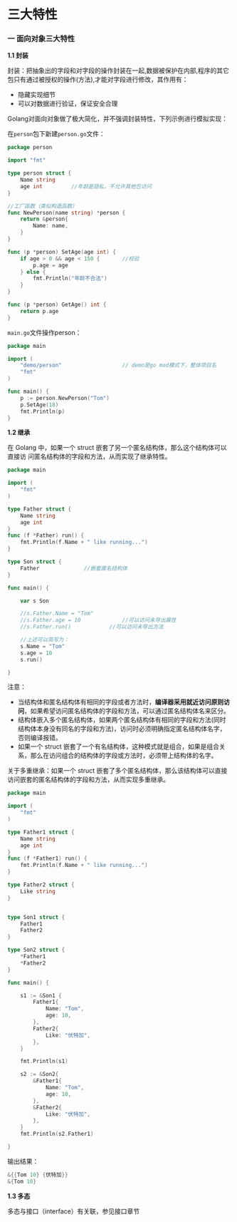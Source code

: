 # 三大特性

### 一 面向对象三大特性

**1.1 封装**

封装：把抽象出的字段和对字段的操作封装在一起,数据被保护在内部,程序的其它包只有通过被授权的操作\(方法\),才能对字段进行修改，其作用有：

* 隐藏实现细节
* 可以对数据进行验证，保证安全合理

Golang对面向对象做了极大简化，并不强调封装特性，下列示例进行模拟实现：

在`person`包下新建`person.go`文件：

```go
package person

import "fmt"

type person struct {
	Name string
	age int			//年龄是隐私，不允许其他包访问
}

//工厂函数（类似构造函数）
func NewPerson(name string) *person {
	return &person{
		Name: name,
	}
}

func (p *person) SetAge(age int) {
	if age > 0 && age < 150 {		//校验
		p.age = age
	} else {
		fmt.Println("年龄不合法")
	}
}

func (p *person) GetAge() int {
	return p.age
}
```

`main.go`文件操作person：

```go
package main

import (
	"demo/person"					// demo是go mod模式下，整体项目名
	"fmt"
)

func main() {
	p := person.NewPerson("Tom")
	p.SetAge(18)
	fmt.Println(p)
}
```

**1.2 继承**

在 Golang 中，如果一个 struct 嵌套了另一个匿名结构体，那么这个结构体可以直接访 问匿名结构体的字段和方法，从而实现了继承特性。

```go
package main

import (
	"fmt"
)

type Father struct {
	Name string
	age int
}
func (f *Father) run() {
	fmt.Println(f.Name + " like running...")
}

type Son struct {
	Father              //嵌套匿名结构体
}

func main() {

	var s Son

	//s.Father.Name = "Tom"
	//s.Father.age = 10     		//可以访问未导出属性
	//s.Father.run()          	//可以访问未导出方法

	//上述可以简写为：
	s.Name = "Tom"
	s.age = 10
	s.run()

}
```

注意：

* 当结构体和匿名结构体有相同的字段或者方法时，**编译器采用就近访问原则访问**，如果希望访问匿名结构体的字段和方法，可以通过匿名结构体名来区分。
* 结构体嵌入多个匿名结构体，如果两个匿名结构体有相同的字段和方法\(同时结构体本身没有同名的字段和方法\)，访问时必须明确指定匿名结构体名字，否则编译报错。
* 如果一个 struct 嵌套了一个有名结构体，这种模式就是组合，如果是组合关系，那么在访问组合的结构体的字段或方法时，必须带上结构体的名字。

关于多重继承：如果一个 struct 嵌套了多个匿名结构体，那么该结构体可以直接访问嵌套的匿名结构体的字段和方法，从而实现多重继承。

```go
package main

import (
	"fmt"
)

type Father1 struct {
	Name string
	age int
}
func (f *Father1) run() {
	fmt.Println(f.Name + " like running...")
}

type Father2 struct {
	Like string
}


type Son1 struct {
	Father1
	Father2
}

type Son2 struct {
	*Father1
	*Father2
}

func main() {

	s1 := &Son1 {
		Father1{
			Name: "Tom",
			age: 10,
		},
		Father2{
			Like: "伏特加",
		},
	}

	fmt.Println(s1)

	s2 := &Son2{
		&Father1{
			Name: "Tom",
			age: 10,
		},
		&Father2{
		 	Like: "伏特加",
		},
	}
	fmt.Println(s2.Father1)

}
```

输出结果：

```go
&{{Tom 10} {伏特加}}
&{Tom 10}
```

**1.3 多态**

多态与接口（interface）有关联，参见接口章节

